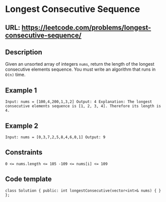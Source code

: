 # Longest Consecutive Sequence

## URL: https://leetcode.com/problems/longest-consecutive-sequence/

## Description
Given an unsorted array of integers `nums`, return the length of the longest consecutive elements sequence. You must write an algorithm that runs in `O(n)` time.


## Example 1
`Input: nums = [100,4,200,1,3,2]
Output: 4
Explanation: The longest consecutive elements sequence is [1, 2, 3, 4]. Therefore its length is 4.
`

## Example 2
`
Input: nums = [0,3,7,2,5,8,4,6,0,1]
Output: 9
` 

## Constraints
`0 <= nums.length <= 105
-109 <= nums[i] <= 109`

## Code template
`
class Solution {
public:
    int longestConsecutive(vector<int>& nums) {
    }
};
`

